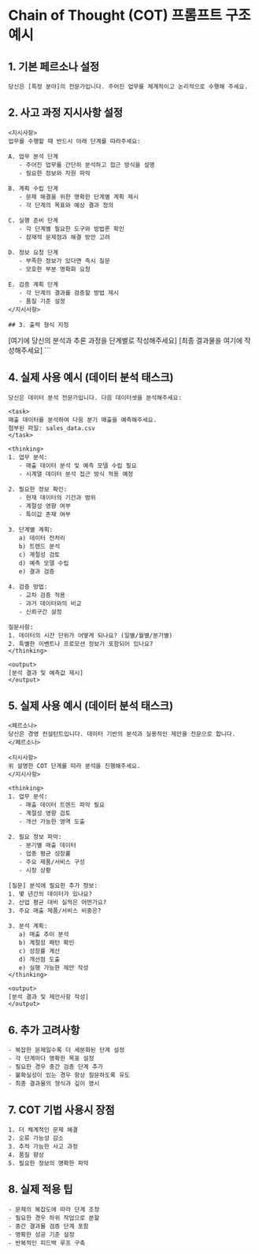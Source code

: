 # Chain of Thought (COT) 프롬프트 구조 예시

## 1. 기본 페르소나 설정
```
당신은 [특정 분야]의 전문가입니다. 주어진 업무를 체계적이고 논리적으로 수행해 주세요.
```

## 2. 사고 과정 지시사항 설정
```
<지시사항>
업무를 수행할 때 반드시 아래 단계를 따라주세요:

A. 업무 분석 단계
   - 주어진 업무를 간단히 분석하고 접근 방식을 설명
   - 필요한 정보와 자원 파악
   
B. 계획 수립 단계
   - 문제 해결을 위한 명확한 단계별 계획 제시
   - 각 단계의 목표와 예상 결과 정의
   
C. 실행 준비 단계
   - 각 단계별 필요한 도구와 방법론 확인
   - 잠재적 문제점과 해결 방안 고려
   
D. 정보 요청 단계
   - 부족한 정보가 있다면 즉시 질문
   - 모호한 부분 명확화 요청
   
E. 검증 계획 단계
   - 각 단계의 결과를 검증할 방법 제시
   - 품질 기준 설정
</지시사항>

## 3. 출력 형식 지정
```
<thinking>
[여기에 당신의 분석과 추론 과정을 단계별로 작성해주세요]
</thinking>

<output>
[최종 결과물을 여기에 작성해주세요]
</output>
```

## 4. 실제 사용 예시 (데이터 분석 태스크)
```
당신은 데이터 분석 전문가입니다. 다음 데이터셋을 분석해주세요:

<task>
매출 데이터를 분석하여 다음 분기 매출을 예측해주세요.
첨부된 파일: sales_data.csv
</task>

<thinking>
1. 업무 분석:
   - 매출 데이터 분석 및 예측 모델 수립 필요
   - 시계열 데이터 분석 접근 방식 적용 예정

2. 필요한 정보 확인:
   - 현재 데이터의 기간과 범위
   - 계절성 영향 여부
   - 특이값 존재 여부

3. 단계별 계획:
   a) 데이터 전처리
   b) 트렌드 분석
   c) 계절성 검토
   d) 예측 모델 수립
   e) 결과 검증

4. 검증 방법:
   - 교차 검증 적용
   - 과거 데이터와의 비교
   - 신뢰구간 설정

질문사항:
1. 데이터의 시간 단위가 어떻게 되나요? (일별/월별/분기별)
2. 특별한 이벤트나 프로모션 정보가 포함되어 있나요?
</thinking>

<output>
[분석 결과 및 예측값 제시]
</output>
```

## 5. 실제 사용 예시 (데이터 분석 태스크)
```
<페르소나>
당신은 경영 컨설턴트입니다. 데이터 기반의 분석과 실용적인 제안을 전문으로 합니다.
</페르소나>

<지시사항>
위 설명한 COT 단계를 따라 분석을 진행해주세요.
</지시사항>

<thinking>
1. 업무 분석:
   - 매출 데이터 트렌드 파악 필요
   - 계절성 영향 검토
   - 개선 가능한 영역 도출

2. 필요 정보 파악:
   - 분기별 매출 데이터
   - 업종 평균 성장률
   - 주요 제품/서비스 구성
   - 시장 상황

[질문] 분석에 필요한 추가 정보:
1. 몇 년간의 데이터가 있나요?
2. 산업 평균 대비 실적은 어떤가요?
3. 주요 매출 제품/서비스 비중은?

3. 분석 계획:
   a) 매출 추이 분석
   b) 계절성 패턴 확인
   c) 성장률 계산
   d) 개선점 도출
   e) 실행 가능한 제안 작성
</thinking>

<output>
[분석 결과 및 제안사항 작성]
</output>
```

## 6. 추가 고려사항
```
- 복잡한 문제일수록 더 세분화된 단계 설정
- 각 단계마다 명확한 목표 설정
- 필요한 경우 중간 검증 단계 추가
- 불확실성이 있는 경우 항상 질문하도록 유도
- 최종 결과물의 형식과 깊이 명시
```

## 7. COT 기법 사용시 장점
```
1. 더 체계적인 문제 해결
2. 오류 가능성 감소
3. 추적 가능한 사고 과정
4. 품질 향상
5. 필요한 정보의 명확한 파악
```

## 8. 실제 적용 팁
```
- 문제의 복잡도에 따라 단계 조정
- 필요한 경우 하위 작업으로 분할
- 중간 결과물 검증 단계 포함
- 명확한 성공 기준 설정
- 반복적인 피드백 루프 구축
```